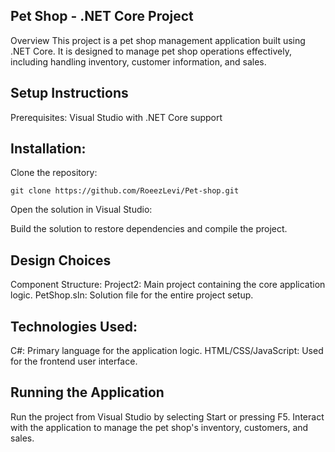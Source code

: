 ## Pet Shop - .NET Core Project

Overview
This project is a pet shop management application built using .NET Core. It is designed to manage pet shop operations effectively, including handling inventory, customer information, and sales.

## Setup Instructions

Prerequisites:
Visual Studio with .NET Core support

## Installation:

Clone the repository:
```
git clone https://github.com/RoeezLevi/Pet-shop.git
```

Open the solution in Visual Studio:

Build the solution to restore dependencies and compile the project.

## Design Choices

Component Structure:
Project2: Main project containing the core application logic.
PetShop.sln: Solution file for the entire project setup.

## Technologies Used:

C#: Primary language for the application logic.
HTML/CSS/JavaScript: Used for the frontend user interface.

## Running the Application

Run the project from Visual Studio by selecting Start or pressing F5.
Interact with the application to manage the pet shop's inventory, customers, and sales.
